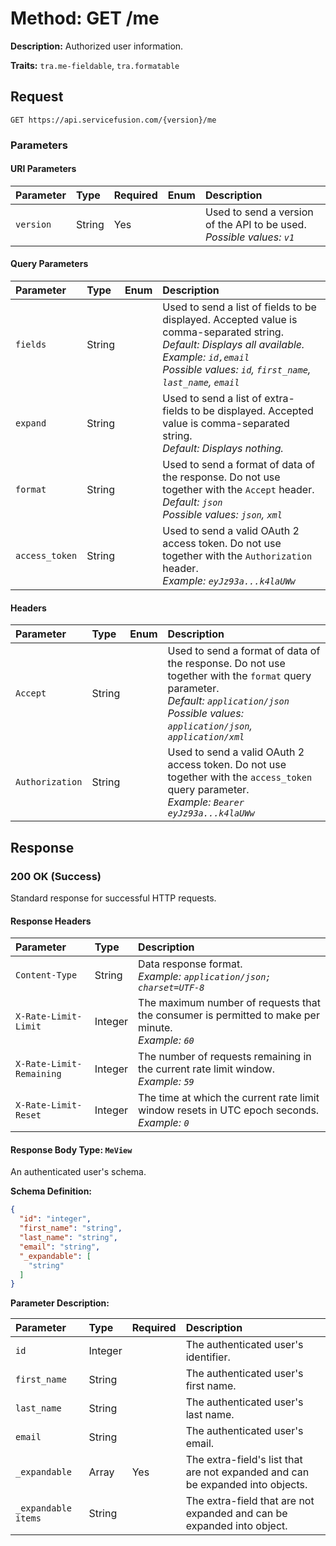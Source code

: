 # Method: GET /me

**Description:** Authorized user information.

**Traits:** `tra.me-fieldable`, `tra.formatable`

## Request

`GET https://api.servicefusion.com/{version}/me`

### Parameters

#### URI Parameters

| Parameter | Type   | Required | Enum | Description                                       |
| :-------- | :----- | :------- | :--- | :------------------------------------------------ |
| `version` | String | Yes      |      | Used to send a version of the API to be used. <br> *Possible values: `v1`* |

#### Query Parameters

| Parameter     | Type   | Enum | Description                                                                                                                                  |
| :------------ | :----- | :--- | :------------------------------------------------------------------------------------------------------------------------------------------- |
| `fields`      | String |      | Used to send a list of fields to be displayed. Accepted value is comma-separated string. <br> *Default: Displays all available.* <br> *Example: `id,email`* <br> *Possible values: `id`, `first_name`, `last_name`, `email`* |
| `expand`      | String |      | Used to send a list of extra-fields to be displayed. Accepted value is comma-separated string. <br> *Default: Displays nothing.*                   |
| `format`      | String |      | Used to send a format of data of the response. Do not use together with the `Accept` header. <br> *Default: `json`* <br> *Possible values: `json`, `xml`* |
| `access_token`| String |      | Used to send a valid OAuth 2 access token. Do not use together with the `Authorization` header. <br> *Example: `eyJz93a...k4laUWw`*                   |

#### Headers

| Parameter       | Type   | Enum | Description                                                                                                                                         |
| :-------------- | :----- | :--- | :-------------------------------------------------------------------------------------------------------------------------------------------------- |
| `Accept`        | String |      | Used to send a format of data of the response. Do not use together with the `format` query parameter. <br> *Default: `application/json`* <br> *Possible values: `application/json`, `application/xml`* |
| `Authorization` | String |      | Used to send a valid OAuth 2 access token. Do not use together with the `access_token` query parameter. <br> *Example: `Bearer eyJz93a...k4laUWw`*             |

## Response

### 200 OK (Success)

Standard response for successful HTTP requests.

#### Response Headers

| Parameter              | Type    | Description                                                                           |
| :--------------------- | :------ | :------------------------------------------------------------------------------------ |
| `Content-Type`         | String  | Data response format. <br> *Example: `application/json; charset=UTF-8`*                |
| `X-Rate-Limit-Limit`   | Integer | The maximum number of requests that the consumer is permitted to make per minute. <br> *Example: `60`* |
| `X-Rate-Limit-Remaining` | Integer | The number of requests remaining in the current rate limit window. <br> *Example: `59`*      |
| `X-Rate-Limit-Reset`   | Integer | The time at which the current rate limit window resets in UTC epoch seconds. <br> *Example: `0`* |

#### Response Body Type: `MeView`

An authenticated user's schema.

**Schema Definition:**
```json
{
  "id": "integer",
  "first_name": "string",
  "last_name": "string",
  "email": "string",
  "_expandable": [
    "string"
  ]
}
```

**Parameter Description:**

| Parameter     | Type    | Required | Description                                                                        |
| :------------ | :------ | :------- | :--------------------------------------------------------------------------------- |
| `id`          | Integer |          | The authenticated user's identifier.                                                 |
| `first_name`  | String  |          | The authenticated user's first name.                                                 |
| `last_name`   | String  |          | The authenticated user's last name.                                                  |
| `email`       | String  |          | The authenticated user's email.                                                      |
| `_expandable` | Array   | Yes      | The extra-field's list that are not expanded and can be expanded into objects.     |
| `_expandable items` | String  |          | The extra-field that are not expanded and can be expanded into object.             |